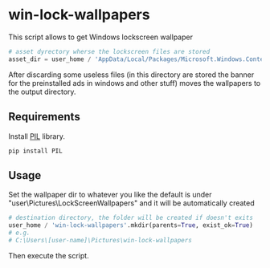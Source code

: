 # win-lock-wallpapers

This script allows to get Windows lockscreen wallpaper

```python
# asset dyrectory wherse the lockscreen files are stored 
asset_dir = user_home / 'AppData/Local/Packages/Microsoft.Windows.ContentDeliveryManager_cw5n1h2txyewy/LocalState/Assets'
```

After discarding some useless files (in this directory are stored the banner for the preinstalled ads in windows and other stuff) moves the wallpapers to the output directory.

## Requirements 

Install [PIL](https://pypi.org/project/pillow/) library.

```
pip install PIL
```

## Usage

Set the wallpaper dir to whatever you like the default is under "user\Pictures\LockScreenWallpapers" and it will be automatically created

```python
# destination directory, the folder will be created if doesn't exits
user_home / 'win-lock-wallpapers'.mkdir(parents=True, exist_ok=True)
# e.g.
# C:\Users\[user-name]\Pictures\win-lock-wallpapers
```
Then execute the script.
